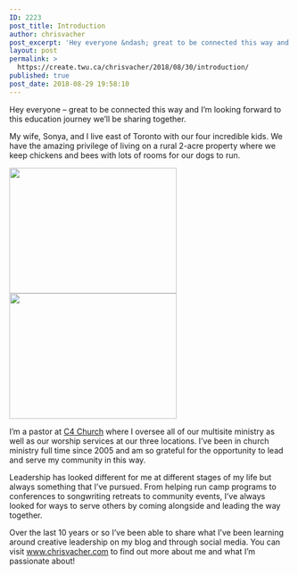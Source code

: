 ```yaml
---
ID: 2223
post_title: Introduction
author: chrisvacher
post_excerpt: 'Hey everyone &ndash; great to be connected this way and I&rsquo;m looking forward to this education journey we&rsquo;ll be sharing together. My wife, Sonya, and I live east of Toronto with our four incredible kids. We have the amazing privilege of living on a rural 2-acre property where we keep chickens and bees with lots &hellip; <p><a href="https://create.twu.ca/chrisvacher/2018/08/30/introduction/">Continue reading<span> "Introduction"</span></a></p>'
layout: post
permalink: >
  https://create.twu.ca/chrisvacher/2018/08/30/introduction/
published: true
post_date: 2018-08-29 19:58:10
---
```

Hey everyone &#8211; great to be connected this way and I&#8217;m looking forward to this education journey we&#8217;ll be sharing together.

My wife, Sonya, and I live east of Toronto with our four incredible kids. We have the amazing privilege of living on a rural 2-acre property where we keep chickens and bees with lots of rooms for our dogs to run.

<a href='https://create.twu.ca/chrisvacher/2018/08/30/introduction/fullsizeoutput_40cd/'><img width="300" height="225" src="https://create.twu.ca/chrisvacher/files/2018/08/fullsizeoutput_40cd-300x225.jpeg" class="attachment-medium size-medium" alt="" srcset="https://create.twu.ca/chrisvacher/files/2018/08/fullsizeoutput_40cd-300x225.jpeg 300w, https://create.twu.ca/chrisvacher/files/2018/08/fullsizeoutput_40cd-768x576.jpeg 768w, https://create.twu.ca/chrisvacher/files/2018/08/fullsizeoutput_40cd-1024x768.jpeg 1024w" sizes="(max-width: 767px) 89vw, (max-width: 1000px) 54vw, (max-width: 1071px) 543px, 580px" /></a>
<a href='https://create.twu.ca/chrisvacher/2018/08/30/introduction/hjyhll5wr9uaywjm6pyziw/'><img width="300" height="225" src="https://create.twu.ca/chrisvacher/files/2018/08/HjYhll5WR9uAyWjM6pYzIw-e1535597672984-300x225.jpg" class="attachment-medium size-medium" alt="" srcset="https://create.twu.ca/chrisvacher/files/2018/08/HjYhll5WR9uAyWjM6pYzIw-e1535597672984-300x225.jpg 300w, https://create.twu.ca/chrisvacher/files/2018/08/HjYhll5WR9uAyWjM6pYzIw-e1535597672984-768x576.jpg 768w, https://create.twu.ca/chrisvacher/files/2018/08/HjYhll5WR9uAyWjM6pYzIw-e1535597672984-1024x768.jpg 1024w" sizes="(max-width: 767px) 89vw, (max-width: 1000px) 54vw, (max-width: 1071px) 543px, 580px" /></a>

I&#8217;m a pastor at <a href="http://www.c4church.com/"  rel="noopener">C4 Church</a> where I oversee all of our multisite ministry as well as our worship services at our three locations. I&#8217;ve been in church ministry full time since 2005 and am so grateful for the opportunity to lead and serve my community in this way.

Leadership has looked different for me at different stages of my life but always something that I&#8217;ve pursued. From helping run camp programs to conferences to songwriting retreats to community events, I&#8217;ve always looked for ways to serve others by coming alongside and leading the way together.

Over the last 10 years or so I&#8217;ve been able to share what I&#8217;ve been learning around creative leadership on my blog and through social media. You can visit <a href="http://www.chrisvacher.com/"  rel="noopener">www.chrisvacher.com</a> to find out more about me and what I&#8217;m passionate about!